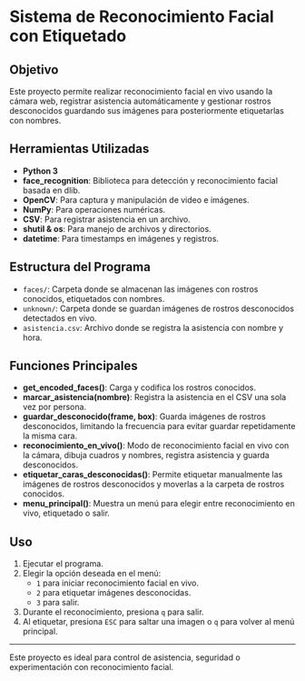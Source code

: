 
# Sistema de Reconocimiento Facial con Etiquetado

## Objetivo
Este proyecto permite realizar reconocimiento facial en vivo usando la cámara web, registrar asistencia automáticamente y gestionar rostros desconocidos guardando sus imágenes para posteriormente etiquetarlas con nombres. 

## Herramientas Utilizadas
- **Python 3**
- **face_recognition**: Biblioteca para detección y reconocimiento facial basada en dlib.
- **OpenCV**: Para captura y manipulación de video e imágenes.
- **NumPy**: Para operaciones numéricas.
- **CSV**: Para registrar asistencia en un archivo.
- **shutil & os**: Para manejo de archivos y directorios.
- **datetime**: Para timestamps en imágenes y registros.

## Estructura del Programa
- `faces/`: Carpeta donde se almacenan las imágenes con rostros conocidos, etiquetados con nombres.
- `unknown/`: Carpeta donde se guardan imágenes de rostros desconocidos detectados en vivo.
- `asistencia.csv`: Archivo donde se registra la asistencia con nombre y hora.

## Funciones Principales
- **get_encoded_faces()**: Carga y codifica los rostros conocidos.
- **marcar_asistencia(nombre)**: Registra la asistencia en el CSV una sola vez por persona.
- **guardar_desconocido(frame, box)**: Guarda imágenes de rostros desconocidos, limitando la frecuencia para evitar guardar repetidamente la misma cara.
- **reconocimiento_en_vivo()**: Modo de reconocimiento facial en vivo con la cámara, dibuja cuadros y nombres, registra asistencia y guarda desconocidos.
- **etiquetar_caras_desconocidas()**: Permite etiquetar manualmente las imágenes de rostros desconocidos y moverlas a la carpeta de rostros conocidos.
- **menu_principal()**: Muestra un menú para elegir entre reconocimiento en vivo, etiquetado o salir.

## Uso
1. Ejecutar el programa.
2. Elegir la opción deseada en el menú:
   - `1` para iniciar reconocimiento facial en vivo.
   - `2` para etiquetar imágenes desconocidas.
   - `3` para salir.
3. Durante el reconocimiento, presiona `q` para salir.
4. Al etiquetar, presiona `ESC` para saltar una imagen o `q` para volver al menú principal.

---

Este proyecto es ideal para control de asistencia, seguridad o experimentación con reconocimiento facial.
